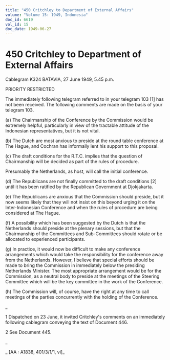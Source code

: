 ```yaml
---
title: "450 Critchley to Department of External Affairs"
volume: "Volume 15: 1949, Indonesia"
doc_id: 6619
vol_id: 15
doc_date: 1949-06-27
---
```


# 450 Critchley to Department of External Affairs

Cablegram K324 BATAVIA, 27 June 1949, 5.45 p.m.

PRIORITY RESTRICTED

The immediately following telegram referred to in your telegram 103 [1] has not been received. The following comments are made on the basis of your telegram 103.

(a) The Chairmanship of the Conference by the Commission would be extremely helpful, particularly in view of the tractable attitude of the Indonesian representatives, but it is not vital.

(b) The Dutch are most anxious to preside at the round table conference at The Hague, and Cochran has informally lent his support to this proposal.

(c) The draft conditions for the R.T.C. implies that the question of Chairmanship will be decided as part of the rules of procedure.

Presumably the Netherlands, as host, will call the initial conference.

(d) The Republicans are not finally committed to the draft conditions [2] until it has been ratified by the Republican Government at Djokjakarta.

(e) The Republicans are anxious that the Commission should preside, but it now seems likely that they will not insist on this beyond urging it on the Inter-Indonesian Conference and when the rules of procedure are being considered at The Hague.

(f) A possibility which has been suggested by the Dutch is that the Netherlands should preside at the plenary sessions, but that the Chairmanship of the Committees and Sub-Committees should rotate or be allocated to experienced participants.

(g) In practice, it would now be difficult to make any conference arrangements which would take the responsibility for the conference away from the Netherlands. However, I believe that special efforts should be made to bring the Commission in immediately below the presiding Netherlands Minister. The most appropriate arrangement would be for the Commission, as a neutral body to preside at the meetings of the Steering Committee which will be the key committee in the work of the Conference.

(h) The Commission will, of course, have the right at any time to call meetings of the parties concurrently with the holding of the Conference.

_

1 Dispatched on 23 June, it invited Critchley's comments on an immediately following cablegram conveying the text of Document 446.

2 See Document 445.

_

_ [AA : A1838, 401/3/1/1, vi]_

